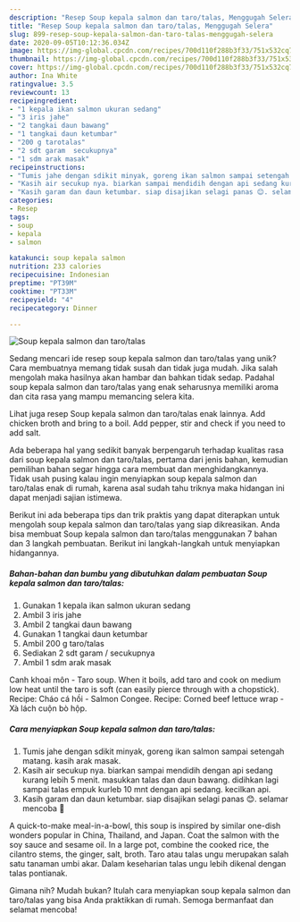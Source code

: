 ```yaml
---
description: "Resep Soup kepala salmon dan taro/talas, Menggugah Selera"
title: "Resep Soup kepala salmon dan taro/talas, Menggugah Selera"
slug: 899-resep-soup-kepala-salmon-dan-taro-talas-menggugah-selera
date: 2020-09-05T10:12:36.034Z
image: https://img-global.cpcdn.com/recipes/700d110f288b3f33/751x532cq70/soup-kepala-salmon-dan-tarotalas-foto-resep-utama.jpg
thumbnail: https://img-global.cpcdn.com/recipes/700d110f288b3f33/751x532cq70/soup-kepala-salmon-dan-tarotalas-foto-resep-utama.jpg
cover: https://img-global.cpcdn.com/recipes/700d110f288b3f33/751x532cq70/soup-kepala-salmon-dan-tarotalas-foto-resep-utama.jpg
author: Ina White
ratingvalue: 3.5
reviewcount: 13
recipeingredient:
- "1 kepala ikan salmon ukuran sedang"
- "3 iris jahe"
- "2 tangkai daun bawang"
- "1 tangkai daun ketumbar"
- "200 g tarotalas"
- "2 sdt garam  secukupnya"
- "1 sdm arak masak"
recipeinstructions:
- "Tumis jahe dengan sdikit minyak, goreng ikan salmon sampai setengah matang. kasih arak masak."
- "Kasih air secukup nya. biarkan sampai mendidih dengan api sedang kurang lebih 5 menit. masukkan talas dan daun bawang. didihkan lagi sampai talas empuk kurleb 10 mnt dengan api sedang. kecilkan api."
- "Kasih garam dan daun ketumbar. siap disajikan selagi panas 😊. selamar mencoba 🥰"
categories:
- Resep
tags:
- soup
- kepala
- salmon

katakunci: soup kepala salmon 
nutrition: 233 calories
recipecuisine: Indonesian
preptime: "PT39M"
cooktime: "PT33M"
recipeyield: "4"
recipecategory: Dinner

---
```



![Soup kepala salmon dan taro/talas](https://img-global.cpcdn.com/recipes/700d110f288b3f33/751x532cq70/soup-kepala-salmon-dan-tarotalas-foto-resep-utama.jpg)

Sedang mencari ide resep soup kepala salmon dan taro/talas yang unik? Cara membuatnya memang tidak susah dan tidak juga mudah. Jika salah mengolah maka hasilnya akan hambar dan bahkan tidak sedap. Padahal soup kepala salmon dan taro/talas yang enak seharusnya memiliki aroma dan cita rasa yang mampu memancing selera kita.

Lihat juga resep Soup kepala salmon dan taro/talas enak lainnya. Add chicken broth and bring to a boil. Add pepper, stir and check if you need to add salt.

Ada beberapa hal yang sedikit banyak berpengaruh terhadap kualitas rasa dari soup kepala salmon dan taro/talas, pertama dari jenis bahan, kemudian pemilihan bahan segar hingga cara membuat dan menghidangkannya. Tidak usah pusing kalau ingin menyiapkan soup kepala salmon dan taro/talas enak di rumah, karena asal sudah tahu triknya maka hidangan ini dapat menjadi sajian istimewa.


Berikut ini ada beberapa tips dan trik praktis yang dapat diterapkan untuk mengolah soup kepala salmon dan taro/talas yang siap dikreasikan. Anda bisa membuat Soup kepala salmon dan taro/talas menggunakan 7 bahan dan 3 langkah pembuatan. Berikut ini langkah-langkah untuk menyiapkan hidangannya.

<!--inarticleads1-->

##### Bahan-bahan dan bumbu yang dibutuhkan dalam pembuatan Soup kepala salmon dan taro/talas:

1. Gunakan 1 kepala ikan salmon ukuran sedang
1. Ambil 3 iris jahe
1. Ambil 2 tangkai daun bawang
1. Gunakan 1 tangkai daun ketumbar
1. Ambil 200 g taro/talas
1. Sediakan 2 sdt garam / secukupnya
1. Ambil 1 sdm arak masak


Canh khoai môn - Taro soup. When it boils, add taro and cook on medium low heat until the taro is soft (can easily pierce through with a chopstick). Recipe: Cháo cá hồi - Salmon Congee. Recipe: Corned beef lettuce wrap - Xà lách cuộn bò hộp. 

<!--inarticleads2-->

##### Cara menyiapkan Soup kepala salmon dan taro/talas:

1. Tumis jahe dengan sdikit minyak, goreng ikan salmon sampai setengah matang. kasih arak masak.
1. Kasih air secukup nya. biarkan sampai mendidih dengan api sedang kurang lebih 5 menit. masukkan talas dan daun bawang. didihkan lagi sampai talas empuk kurleb 10 mnt dengan api sedang. kecilkan api.
1. Kasih garam dan daun ketumbar. siap disajikan selagi panas 😊. selamar mencoba 🥰


A quick-to-make meal-in-a-bowl, this soup is inspired by similar one-dish wonders popular in China, Thailand, and Japan. Coat the salmon with the soy sauce and sesame oil. In a large pot, combine the cooked rice, the cilantro stems, the ginger, salt, broth. Taro atau talas ungu merupakan salah satu tanaman umbi akar. Dalam keseharian talas ungu lebih dikenal dengan talas pontianak. 

Gimana nih? Mudah bukan? Itulah cara menyiapkan soup kepala salmon dan taro/talas yang bisa Anda praktikkan di rumah. Semoga bermanfaat dan selamat mencoba!
